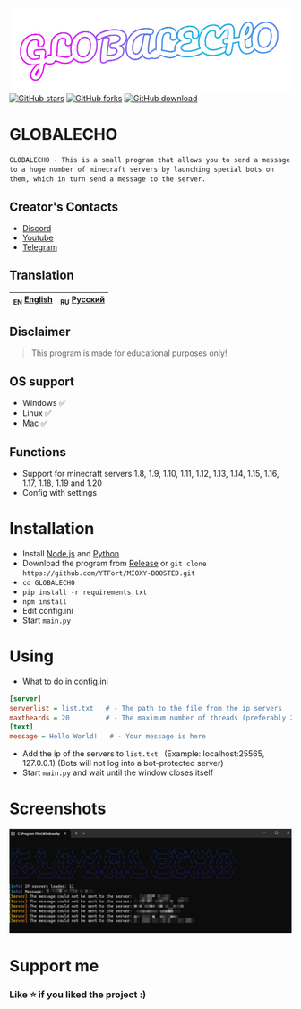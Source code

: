 ![Header](/media/logo.png)
<a href="https://github.com/YTFort/GLOBALECHO/stargazers"><img src="https://badgen.net/github/stars/YTFort/GLOBALECHO" alt="GitHub stars"/></a>
<a href="https://github.com/YTFort/GLOBALECHO"><img src="https://badgen.net/github/forks/YTFort/GLOBALECHO" alt="GitHub forks"/></a>
<a href="https://github.com/YTFort/GLOBALECHO/releases"><img src="https://badgen.net/github/assets-dl/YTFort/GLOBALECHO" alt="GitHub download"/></a>

# GLOBALECHO

`GLOBALECHO - This is a small program that allows you to send a message to a huge number of minecraft servers by launching special bots on them, which in turn send a message to the server.`

## Creator's Contacts

- [Discord](https://discord.gg/bjgpVAxgyE)
- [Youtube](https://youtube.com/c/fortcote)
- [Telegram](https://t.me/FortcoteTG)

## Translation


| <sub>EN</sub> [English](README.md) | <sub>RU</sub> [Русский](README_RU.md) |
| ---------------------------------- | -------------------------------------------- |

## Disclaimer

> This program is made for educational purposes only!

## OS support

* Windows ✅
* Linux ✅
* Mac ✅

## Functions

* Support for minecraft servers 1.8, 1.9, 1.10, 1.11, 1.12, 1.13, 1.14, 1.15, 1.16, 1.17, 1.18, 1.19 and 1.20
* Config with settings

# Installation

* Install [Node.js](https://nodejs.dev) and [Python](https://www.python.org/)
* Download the program from [Release](https://github.com/YTFort/GLOBALECHO/releases) or `git clone https://github.com/YTFort/MIOXY-BOOSTED.git`
* `cd GLOBALECHO`
* `pip install -r requirements.txt`
* `npm install`
* Edit config.ini
* Start `main.py`

# Using

* What to do in config.ini

```ini
[server]
serverlist = list.txt   # - The path to the file from the ip servers
maxtheards = 20         # - The maximum number of threads (preferably 20 - 40)
[text]
message = Hello World!   # - Your message is here
```

* Add the ip of the servers to `list.txt ` (Example: localhost:25565, 127.0.0.1) (Bots will not log into a bot-protected server)
* Start `main.py` and wait until the window closes itself

# Screenshots

![Main](/media/main.png)

# Support me

### Like ⭐ if you liked the project :)
